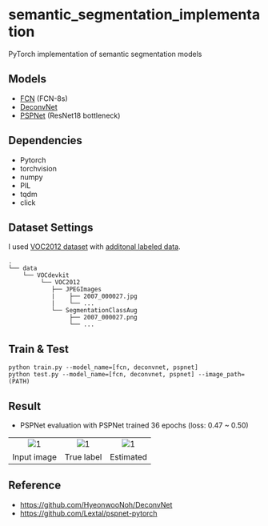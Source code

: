 # semantic_segmentation_implementation
PyTorch implementation of semantic segmentation models

## Models
- [FCN](https://arxiv.org/pdf/1411.4038.pdf) (FCN-8s)
- [DeconvNet](https://arxiv.org/pdf/1505.04366.pdf)
- [PSPNet](https://arxiv.org/pdf/1612.01105.pdf) (ResNet18 bottleneck)

## Dependencies
- Pytorch
- torchvision
- numpy
- PIL
- tqdm
- click

## Dataset Settings
I used [VOC2012 dataset](http://pjreddie.com/media/files/VOCtrainval_11-May-2012.tar) with [additonal labeled data](https://www.dropbox.com/s/oeu149j8qtbs1x0/SegmentationClassAug.zip?dl=0).
```
.
└── data
    └── VOCdevkit
         └── VOC2012
            ├── JPEGImages
            |    ├── 2007_000027.jpg
            |    └── ...
            └── SegmentationClassAug
                 ├── 2007_000027.png
                 └── ...
```

## Train & Test
```
python train.py --model_name=[fcn, deconvnet, pspnet]
python test.py --model_name=[fcn, deconvnet, pspnet] --image_path=(PATH)
```

## Result
- PSPNet evaluation with PSPNet trained 36 epochs (loss: 0.47 ~ 0.50)
<table style="text-align: center">
<tr>
<td><img src="https://user-images.githubusercontent.com/11583179/111900901-6cbd8380-8a78-11eb-8c5d-5be76d7004b7.jpg" alt="1"></td>
<td><img src="https://user-images.githubusercontent.com/11583179/111900902-6d561a00-8a78-11eb-934e-adce4a424ed5.jpg" alt="1"></td>
<td><img src="https://user-images.githubusercontent.com/11583179/111900903-6deeb080-8a78-11eb-8607-eac1bfc59918.jpg" alt="1"></td>
</tr>
<tr><td>Input image</td><td>True label</td><td>Estimated</td></tr>
</table>

## Reference
- https://github.com/HyeonwooNoh/DeconvNet
- https://github.com/Lextal/pspnet-pytorch
